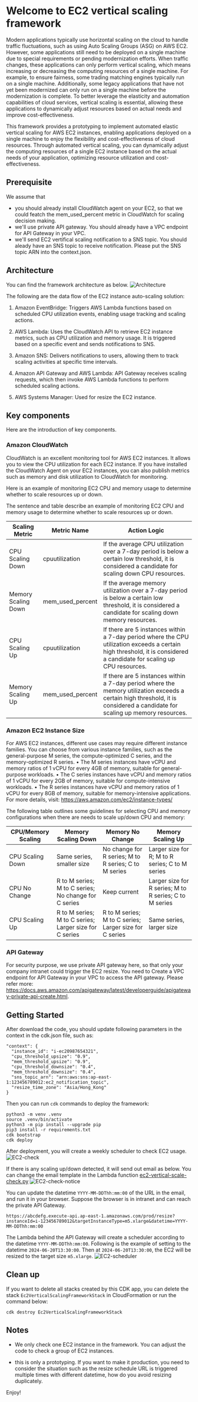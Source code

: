 
# Welcome to EC2 vertical scaling framework

Modern applications typically use horizontal scaling on the cloud to handle traffic fluctuations, such as using Auto Scaling Groups (ASG) on AWS EC2. However, some applications still need to be deployed on a single machine due to special requirements or pending modernization efforts. When traffic changes, these applications can only perform vertical scaling, which means increasing or decreasing the computing resources of a single machine. For example, to ensure fairness, some trading matching engines typically run on a single machine. Additionally, some legacy applications that have not yet been modernized can only run on a single machine before the modernization is complete. To better leverage the elasticity and automation capabilities of cloud services, vertical scaling is essential, allowing these applications to dynamically adjust resources based on actual needs and improve cost-effectiveness.

This framework provides a prototyping to implement automated elastic vertical scaling for AWS EC2 instances, enabling applications deployed on a single machine to enjoy the flexibility and cost-effectiveness of cloud resources. Through automated vertical scaling, you can dynamically adjust the computing resources of a single EC2 instance based on the actual needs of your application, optimizing resource utilization and cost-effectiveness.

## Prerequisite

We assume that 
* you should already install CloudWatch agent on your EC2, so that we could featch the mem_used_percent metric in CloudWatch for scaling decision making. 
* we'll use private API gateway. You should already have a VPC endpoint for API Gateway in your VPC. 
* we'll send EC2 vertifical scaling notification to a SNS topic. You should aleady have an SNS topic to receive notification. Please put the SNS topic ARN into the context.json. 


## Architecture

You can find the framework architecture as below.
![Architecture](docs/EC2-verticalscaling.png)

The following are the data flow of the EC2 instance auto-scaling solution:

1. Amazon EventBridge: Triggers AWS Lambda functions based on scheduled CPU utilization events, enabling usage tracking and scaling actions.

2. AWS Lambda: Uses the CloudWatch API to retrieve EC2 instance metrics, such as CPU utilization and memory usage. It is triggered based on a specific event and sends notifications to SNS.

3. Amazon SNS: Delivers notifications to users, allowing them to track scaling activities at specific time intervals.

4. Amazon API Gateway and AWS Lambda: API Gateway receives scaling requests, which then invoke AWS Lambda functions to perform scheduled scaling actions.

5. AWS Systems Manager: Used for resize the EC2 instance.

## Key components
Here are the introduction of key components.

### Amazon CloudWatch 
CloudWatch is an excellent monitoring tool for AWS EC2 instances. It allows you to view the CPU utilization for each EC2 instance. If you have installed the CloudWatch Agent on your EC2 instances, you can also publish metrics such as memory and disk utilization to CloudWatch for monitoring. 

Here is an example of monitoring EC2 CPU and memory usage to determine whether to scale resources up or down.

The sentence and table describe an example of monitoring EC2 CPU and memory usage to determine whether to scale resources up or down.

Scaling Metric | Metric Name | Action Logic
--- | --- | ---
CPU Scaling Down | cpuutilization | If the average CPU utilization over a 7-day period is below a certain low threshold, it is considered a candidate for scaling down CPU resources.
Memory Scaling Down | mem_used_percent | If the average memory utilization over a 7-day period is below a certain low threshold, it is considered a candidate for scaling down memory resources.
CPU Scaling Up | cpuutilization | If there are 5 instances within a 7-day period where the CPU utilization exceeds a certain high threshold, it is considered a candidate for scaling up CPU resources.
Memory Scaling Up | mem_used_percent | If there are 5 instances within a 7-day period where the memory utilization exceeds a certain high threshold, it is considered a candidate for scaling up memory resources.

### Amazon EC2 Instance Size
For AWS EC2 instances, different use cases may require different instance families. You can choose from various instance families, such as the general-purpose M series, the compute-optimized C series, and the memory-optimized R series.
• The M series instances have vCPU and memory ratios of 1 vCPU for every 4GB of memory, suitable for general-purpose workloads.
• The C series instances have vCPU and memory ratios of 1 vCPU for every 2GB of memory, suitable for compute-intensive workloads.
• The R series instances have vCPU and memory ratios of 1 vCPU for every 8GB of memory, suitable for memory-intensive applications.
For more details, visit: https://aws.amazon.com/ec2/instance-types/

The following table outlines some guidelines for selecting CPU and memory configurations when there are needs to scale up/down CPU and memory:

CPU/Memory Scaling | Memory Scaling Down | Memory No Change | Memory Scaling Up
--- | --- | --- | ---
CPU Scaling Down | Same series, smaller size | No change for R series; M to R series; C to M series | Larger size for R; M to R series; C to M series
CPU No Change | R to M series; M to C series; No change for C series | Keep current | Larger size for R series; M to R series; C to M series
CPU Scaling Up | R to M series; M to C series; Larger size for C series | R to M series; M to C series; Larger size for C series | Same series, larger size

### API Gateway
For security purpose, we use private API gateway here, so that only your company intranet could trigger the EC2 resize. You need to Create a VPC endpoint for API Gateway in your VPC to access the API gateway. Please refer more: https://docs.aws.amazon.com/apigateway/latest/developerguide/apigateway-private-api-create.html. 


## Getting Started

After download the code, you should update following parameters in the context in the cdk.json file, such as:
```
"context": {
  "instance_id": "i-ec20987654321",
  "cpu_threshold_upsize": "0.9",
  "mem_threshold_upsize": "0.9",
  "cpu_threshold_downsize": "0.4",
  "mem_threshold_downsize": "0.4",
  "sns_topic_arn": "arn:aws:sns:ap-east-1:123456789012:ec2_notification_topic",
  "resize_time_zone": "Asia/Hong_Kong"
}
```

Then you can run `cdk` commands to deploy the framework:
```
python3 -m venv .venv
source .venv/bin/activate
python3 -m pip install --upgrade pip
pip3 install -r requirements.txt
cdk bootstrap
cdk deploy
```

After deployment, you will create a weekly scheduler to check EC2 usage.
![EC2-check](docs/ec2-weekly-check.jpg)

If there is any scaling up/down detected, it will send out email as below. You can change the email template in the Lambda function [ec2-vertical-scale-check.py](ec2_vertical_scaling_framework/lambda/ec2-check/ec2-vertical-scale-check.py)
![EC2-check-notice](docs/ec2-resize-notice.jpg)

You can update the datetime `YYYY-MM-DDThh:mm:00` of the URL in the email, and run it in your browser. Suppose the browser is in intranet and can reach the private API Gateway.
```
https://abcdefg.execute-api.ap-east-1.amazonaws.com/prod/resize?instanceId=i-123456789012&targetInstanceType=m5.xlarge&datetime=YYYY-MM-DDThh:mm:00
```

The Lambda behind the API Gateway will create a scheduler according to the datetime `YYYY-MM-DDThh:mm:00`. Following is the example of setting to the datetime `2024-06-20T13:30:00`. Then at `2024-06-20T13:30:00`, the EC2 will be resized to the target size `m5.xlarge`.
![EC2-scheduler](docs/ec2-scheduler.png)



## Clean up

If you want to delete all stacks created by this CDK app, you can delete the stack `Ec2VerticalScalingFrameworkStack` in CloudFormation or run the command below:
```
cdk destroy Ec2VerticalScalingFrameworkStack
```


## Notes

* We only check one EC2 instance in the framework. You can adjust the code to check a group of EC2 instances.

* this is only a prototyping. If you want to make it production, you need to consider the situation such as the resize schedule URL is triggered multiple times with different datetime, how do you avoid resizing duplicately. 


Enjoy!

